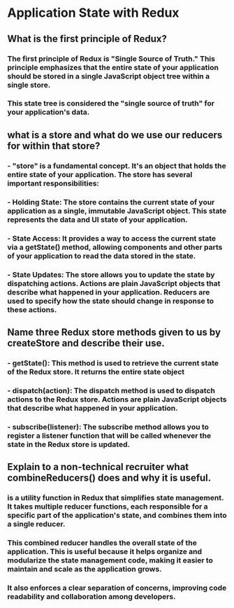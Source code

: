 # Application State with Redux

## What is the first principle of Redux?
### The first principle of Redux is "Single Source of Truth." This principle emphasizes that the entire state of your application should be stored in a single JavaScript object tree within a single store.
### This state tree is considered the "single source of truth" for your application's data.

## what is a store and what do we use our reducers for within that store?

### - "store" is a fundamental concept. It's an object that holds the entire state of your application. The store has several important responsibilities:

### - Holding State: The store contains the current state of your application as a single, immutable JavaScript object. This state represents the data and UI state of your application.

### - State Access: It provides a way to access the current state via a getState() method, allowing components and other parts of your application to read the data stored in the state.

### - State Updates: The store allows you to update the state by dispatching actions. Actions are plain JavaScript objects that describe what happened in your application. Reducers are used to specify how the state should change in response to these actions.

## Name three Redux store methods given to us by createStore and describe their use.

### - getState(): This method is used to retrieve the current state of the Redux store. It returns the entire state object
### - dispatch(action): The dispatch method is used to dispatch actions to the Redux store. Actions are plain JavaScript objects that describe what happened in your application.
### - subscribe(listener): The subscribe method allows you to register a listener function that will be called whenever the state in the Redux store is updated.

## Explain to a non-technical recruiter what combineReducers() does and why it is useful.
### is a utility function in Redux that simplifies state management. It takes multiple reducer functions, each responsible for a specific part of the application's state, and combines them into a single reducer. 
### This combined reducer handles the overall state of the application. This is useful because it helps organize and modularize the state management code, making it easier to maintain and scale as the application grows. 
### It also enforces a clear separation of concerns, improving code readability and collaboration among developers.

